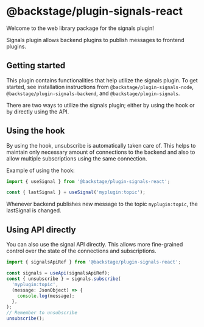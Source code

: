 # @backstage/plugin-signals-react

Welcome to the web library package for the signals plugin!

Signals plugin allows backend plugins to publish messages to frontend plugins.

## Getting started

This plugin contains functionalities that help utilize the signals plugin. To get started,
see installation instructions from `@backstage/plugin-signals-node`, `@backstage/plugin-signals-backend`, and
`@backstage/plugin-signals`.

There are two ways to utilize the signals plugin; either by using the hook or by directly using the API.

## Using the hook

By using the hook, unsubscribe is automatically taken care of. This helps to maintain only necessary amount
of connections to the backend and also to allow multiple subscriptions using the same connection.

Example of using the hook:

```ts
import { useSignal } from '@backstage/plugin-signals-react';

const { lastSignal } = useSignal('myplugin:topic');
```

Whenever backend publishes new message to the topic `myplugin:topic`, the lastSignal is changed.

## Using API directly

You can also use the signal API directly. This allows more fine-grained control over the state of the connections and
subscriptions.

```ts
import { signalsApiRef } from '@backstage/plugin-signals-react';

const signals = useApi(signalsApiRef);
const { unsubscribe } = signals.subscribe(
  'myplugin:topic',
  (message: JsonObject) => {
    console.log(message);
  },
);
// Remember to unsubscribe
unsubscribe();
```
